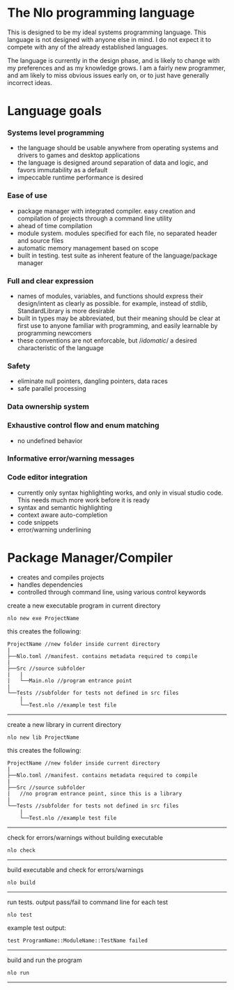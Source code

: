 <!--  -->
# The Nlo programming language
This is designed to be my ideal systems programming language. This language is not designed with anyone else in mind. I do not expect it to compete with any of the already established languages.

The language is currently in the design phase, and is likely to change with my preferences and as my knowledge grows. I am a fairly new programmer, and am likely to miss obvious issues early on, or to just have generally incorrect ideas.



# Language goals
### Systems level programming
* the language should be usable anywhere from operating systems and drivers to games and desktop applications
* the language is designed around separation of data and logic, and favors immutability as a default
* impeccable runtime performance is desired
### Ease of use
* package manager with integrated compiler. easy creation and compilation of projects through a command line utility
* ahead of time compilation
* module system. modules specified for each file, no separated header and source files
* automatic memory management based on scope
* built in testing. test suite as inherent feature of the language/package manager
### Full and clear expression
* names of modules, variables, and functions should express their design/intent as clearly as possible. for example, instead of stdlib, StandardLibrary is more desirable
* built in types may be abbreviated, but their meaning should be clear at first use to anyone familiar with programming, and easily learnable by programming newcomers
* these conventions are not enforcable, but /*idomatic*/ a desired characteristic of the language
### Safety
* eliminate null pointers, dangling pointers, data races
* safe parallel processing
### Data ownership system
### Exhaustive control flow and enum matching
* no undefined behavior
### Informative error/warning messages
### Code editor integration
* currently only syntax highlighting works, and only in visual studio code. This needs much more work before it is ready
* syntax and semantic highlighting
* context aware auto-completion
* code snippets
* error/warning underlining

# Package Manager/Compiler
* creates and compiles projects
* handles dependencies
* controlled through command line, using various control keywords

create a new executable program in current directory
```
nlo new exe ProjectName
```
this creates the following:
```
ProjectName //new folder inside current directory
|
├──Nlo.toml //manifest. contains metadata required to compile
|
├──Src //source subfolder
|   |
|   └──Main.nlo //program entrance point
|
└──Tests //subfolder for tests not defined in src files
    |
    └──Test.nlo //example test file
```
---
create a new library in current directory
```
nlo new lib ProjectName
```
this creates the following:
```
ProjectName //new folder inside current directory
|
├──Nlo.toml //manifest. contains metadata required to compile
|
├──Src //source subfolder
|   //no program entrance point, since this is a library
|
└──Tests //subfolder for tests not defined in src files
    |
    └──Test.nlo //example test file
```
---
check for errors/warnings without building executable
```
nlo check
```
---
build executable and check for errors/warnings
```
nlo build
```
---
run tests. output pass/fail to command line for each test
```
nlo test
```
example test output:
```
test ProgramName::ModuleName::TestName failed
```
---
build and run the program
```
nlo run
```
---